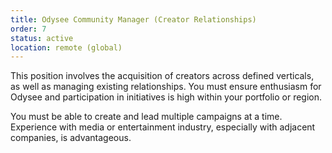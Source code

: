 ```yaml
---
title: Odysee Community Manager (Creator Relationships)
order: 7
status: active
location: remote (global)
---
```


This position involves the acquisition of creators across defined verticals, as well as managing existing relationships. You must ensure enthusiasm for Odysee and participation in initiatives is high within your portfolio or region.

You must be able to create and lead multiple campaigns at a time. Experience with media or entertainment industry, especially with adjacent companies, is advantageous.

